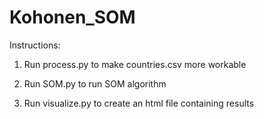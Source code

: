 # Kohonen_SOM

Instructions:

1. Run process.py to make countries.csv more workable

2. Run SOM.py to run SOM algorithm

3. Run visualize.py to create an html file containing results

